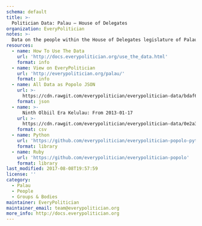 ```yaml
---
schema: default
title: >-
  Politician Data: Palau — House of Delegates
organization: EveryPolitician
notes: >-
  Data on the people within the House of Delegates legislature of Palau.
resources:
  - name: How To Use The Data
    url: 'http://docs.everypolitician.org/use_the_data.html'
    format: info
  - name: View on EveryPolitician
    url: 'http://everypolitician.org/palau/'
    format: info
  - name: All Data as Popolo JSON
    url: >-
      https://cdn.rawgit.com/everypolitician/everypolitician-data/bdaf6f6af3661a7d1fcf40d15b35630fbbaf720c/data/Palau/House_of_Delegates/ep-popolo-v1.0.json
    format: json
  - name: >-
      Ninth Olbiil Era Kelulau: From 2013-01-17
    url: >-
      https://cdn.rawgit.com/everypolitician/everypolitician-data/0e2a3210b5477b1d441cd98cf4e9283f20d8048d/data/Palau/House_of_Delegates/term-2012.csv
    format: csv
  - name: Python
    url: 'https://github.com/everypolitician/everypolitician-popolo-python'
    format: library
  - name: Ruby
    url: 'https://github.com/everypolitician/everypolitician-popolo'
    format: library
last_modified: 2017-08-08T19:57:59
license: ''
category:
  - Palau
  - People
  - Groups & Bodies
maintainer: EveryPolitician
maintainer_email: team@everypolitician.org
more_info: http://docs.everypolitician.org
---
```

